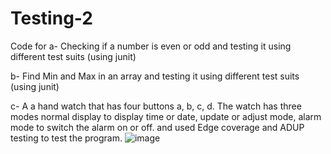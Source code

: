 # Testing-2
Code for 
a- Checking if a number is even or odd and testing it using different test suits (using junit)

b- Find Min and Max in an array and testing it using different test suits (using junit)

c- A a hand watch that has four buttons a, b, c, d. The watch has three modes normal display to display time or date, update or adjust mode, 
alarm mode to switch the alarm on or off. and used Edge coverage and ADUP testing to test the program.
![image](https://user-images.githubusercontent.com/89746218/166686093-2bea31bb-76a2-407d-8512-d45e0d475254.png)
